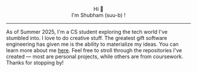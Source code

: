 <p align="center"> Hi 👋 <br> I'm Shubham (suu-b) ! </p>

---

As of Summer 2025, I'm a CS student exploring the tech world I've stumbled into. I love to do creative stuff. The greatest gift software engineering has given me is the ability to materialize my ideas. You can learn more about me [here](https://suub.netlify.app/). Feel free to stroll through the repositories I've created — most are personal projects, while others are from coursework. Thanks for stopping by!


